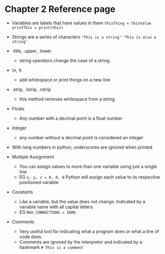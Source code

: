 # Chapter 2 Reference page

- Variables are labels that have values in them
    ```thisThing = thisValue```
    ```printThis = print(this)```

- Strings are a series of characters
    ```"This is a string"```
    ```'This is also a string'```

- .title, .upper, .lower
    - string operators change the case of a string

- \n, \t
    - add whitespace or print things on a new line

- .strip, .lstrip, .rstrip
    - this method removes whitespace from a string

- Floats
    - Any number with a decimal point is a float number
 
- Integer
    - any number without a decimal point is considered an integer
 
- With long numbers in python, underscores are ignored when printed

- Multiple Assignment
    - You can assign values to more than one variable using just a single line
    - EG ```x, y, z = 0, 0, 0``` Python will assign each value to its respective positioned variable

- Constants
    - Like a variable, but the value does not change. Indicated by a variable name with all capital letters
    - EG ```MAX_CONNECTIONS = 5000```
 
- Comments
    - Very useful tool for indicating what a program does or what a line of code does.
    - Comments are ignored by the interpretor and indicated by a hashmark ```# This is a comment```


